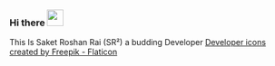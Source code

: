 ### Hi there <img src="https://github.com/SRR-CODER/Assets/blob/main/Hi.gif" width="29px"> 
This Is Saket Roshan Rai (SR²) a budding Developer <a href="https://www.flaticon.com/free-icons/developer" title="developer icons">Developer icons created by Freepik - Flaticon</a>



<!--
**SRR-CODER/SRR-CODER** is a ✨ _special_ ✨ repository because its `README.md` (this file) appears on your GitHub profile.

Here are some ideas to get you started:

- 🔭 I’m currently working on ...
- 🌱 I’m currently learning ...
- 👯 I’m looking to collaborate on ...
- 🤔 I’m looking for help with ...
- 💬 Ask me about ...
- 📫 How to reach me: ...
- 😄 Pronouns: ...
- ⚡ Fun fact: ...
-->
